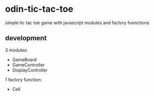 # odin-tic-tac-toe
simple tic  tac toe game with javascript modules and factory funnctions

## development
3 modules:
- GameBoard
- GameController
- DisplayController


1 factory  function:
- Cell

